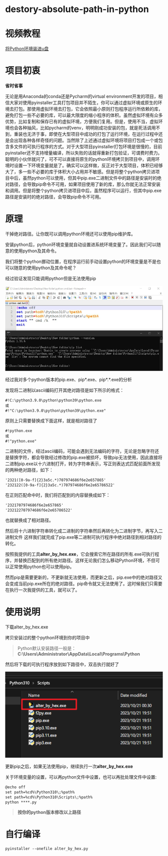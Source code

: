 # destory-absolute-path-in-python

# 视频教程

<a href="https://www.bilibili.com/video/BV1m34y1M7cK/?share_source=copy_web&vd_source=f484d7a40d011dba21c5a56e3063c0f2">将Python环境装进u盘</a>

# 项目初衷

**省时省事**

无论是用Anaconda的conda还是Pycharm的virtual environment开发的项目，相信大家对使用pyinstaller工具打包项目并不陌生，你可以通过虚拟环境或原生的环境去打包。那使用虚拟环境去打包，它会依照最小原则打包程序运行所依赖的库，避免打包一些不必要的库，可以最大限度的缩小程序的体积。虽然虚拟环境有众多优势，比如复制和保存已有的虚拟环境，方便我们复用。但是，使用不当，虚拟环境也会各种抽风，比如pycharm的venv，明明刚成功安装的包，就是死活调用不到，重装也无济于事，即使在大型项目中成功的打包了运行环境，在运行过程中还是会出现各种各样奇怪的问题。当然除了上述通过虚拟环境将项目打包成一个或包含多文件的可执行程序的方式。对于大型项目pyinstaller打包环境是很慢的，目前pyinstaller还不支持增量编译，所以失败的话就得重新打包验证，可谓费时费力。聪明的小伙伴就问了，可不可以直接将原生的python环境拷贝到项目中，调用环境时设置一下环境变量就是了。确实可以这样做，反正对于大型项目，体积已经够大了，多一些不必要的库于体积大小占用并不敏感。但是将整个python拷贝进项目中后，虽然python可以使用，但其中pip.exe二进制文件中的路径是安装时的绝对路径，会导致pip命令不可用，如果项目使用了新的库，那么你就无法正常安装和调用。但是将整个python拷贝进项目中后，虽然程序可以运行，但其中pip.exe路径是安装时的绝对路径，会导致pip命令不可用。

# 原理


干掉绝对路径。让你既可以调用python环境还可以使用pip维护库。


安装python后，python环境变量就自动设置进系统环境变量了。因此我们可以随意的使用python及其命令。

我们将整个python挪动位置，在程序运行前手动设置python的环境变量是不是也可以随意的使用python及其命令呢？

经过验证发现只能调用python但是无法使用pip

<p align="center"> <div align="middle"><img src="./resources/202310212044670.jpg" alt="202310212044670" width="720" height=""></div></p>

经过我对多个python版本的pip.exe、pip*.exe、pip*.*.exe的分析

发现将二进制以ascii编码打开其绝对路径是如下所示的格式：

```
#!C:\python3.9.0\python\python39\python.exe
或
#!"C:\python3.9.0\python\python39\python.exe"
```

原则上只需要替换成下面这样，就是相对路径了

```
#!python.exe
或
#!"python.exe"
```

二进制的文件，经过ascii编码，可能会遇到无法编码的字符，无论是忽略字符还是替换字符，都会导致经过修改的pip.exe被损坏，导致pip无法使用，因此直接将二进制pip.exe以十六进制打开，转为字符串表示，写正则表达式匹配前面所发现的两种绝对路径，如下：

```
'2321([0-9a-f]{2}3a5c.*)707974686f6e2e657865'
'232122([0-9a-f]{2}3a5c.*)707974686f6e2e65786522'    
```

在正则匹配命中时，我们将匹配到的内容替换成如下：

```
'2321707974686f6e2e657865'
'232122707974686f6e2e65786522'    
```

也就替换成了相对路径。

然后将十六进制字符串转化成二进制的字符串然后再转化为二进制字节，再写入二进制文件
这样我们就完成了pip.exe等二进制可执行程序中绝对路径到相对路径的转化。

按照我提供的工具**alter_by_hex.exe**，它会搜索它所在路径的所有.exe可执行程序，并替换匹配到的所有绝对路径。这样无论我们怎么移动Python环境，不但可以正常使用python也可以使用pip。

然而pip是需要更新的，不更新就无法使用，而更新之后，pip.exe中的绝对路径又会变成当前pip.exe所在的绝对路径。pip命令就又无法使用了。这时候我们只需要在执行一次我提供的工具，就可以了。


# 使用说明

下载alter_by_hex.exe

拷贝安装过的整个python环境到你的项目中

> Python默认安装路径一般是：**C:\Users\Administrator\AppData\Local\Programs\Python**

然后将下载的可执行程序放到如下路径中，双击执行就好了

<p align="center"> <div align="middle"><img src="./resources/202310212027708.png" alt="202310212027708" width="720" height=""></div></p>

更新pip之后，如果无法使用pip，继续执行一次**alter_by_hex.exe**

关于环境变量的设置，可以再python文件中设置，也可以再批处理文件中设置: 

```
@echo off
set path=%cd%\Python310\;%path%
set path=%cd%\Python310\Scripts\;%path%
python ****.py
```

> **按你的python版本修改以上路径**


# 自行编译

```
pyinstaller --onefile alter_by_hex.py
```
